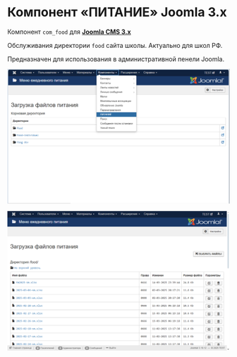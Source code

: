 # Компонент «ПИТАНИЕ» Joomla 3.x

Компонент `com_food` для <ins>**Joomla CMS 3.x**</ins>

Обслуживания директории `food` сайта школы. Актуально для школ РФ.

Предназначен для использования в административной пенели Joomla.

![Компонент «ПИТАНИЕ» Joomla 3.x](src/screen/com_food-3.x-0001.png "Компонент «ПИТАНИЕ» Joomla 3.x")

![Компонент «ПИТАНИЕ» Joomla 3.x](src/screen/com_food-3.x-0002.png "Компонент «ПИТАНИЕ» Joomla 3.x")

